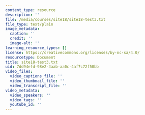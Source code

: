 ```yaml
---
content_type: resource
description: ''
file: /media/courses/site18/site18-test3.txt
file_type: text/plain
image_metadata:
  caption: ''
  credit: ''
  image-alt: ''
learning_resource_types: []
license: https://creativecommons.org/licenses/by-nc-sa/4.0/
resourcetype: Document
title: site18-test3.txt
uid: 7dd94efd-98e2-4aab-aa0c-4af7c72f50bb
video_files:
  video_captions_file: ''
  video_thumbnail_file: ''
  video_transcript_file: ''
video_metadata:
  video_speakers: ''
  video_tags: ''
  youtube_id: ''
---
```

